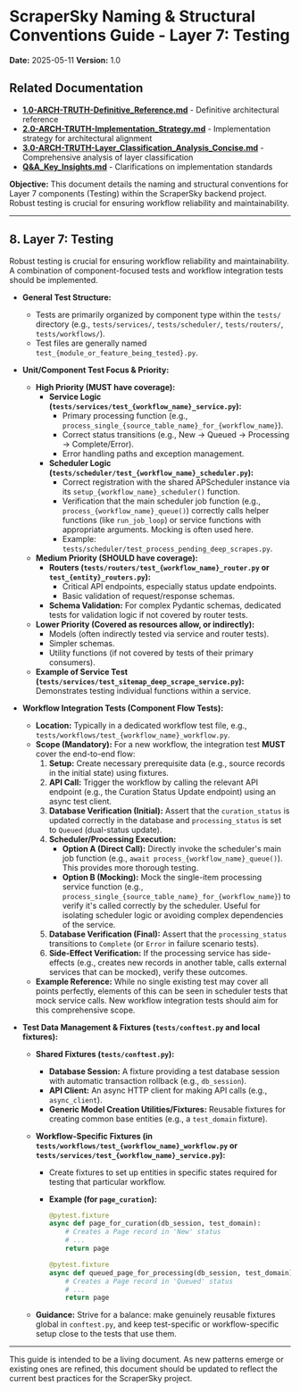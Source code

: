 # ScraperSky Naming & Structural Conventions Guide - Layer 7: Testing

**Date:** 2025-05-11
**Version:** 1.0

## Related Documentation

- **[1.0-ARCH-TRUTH-Definitive_Reference.md](./1.0-ARCH-TRUTH-Definitive_Reference.md)** - Definitive architectural reference
- **[2.0-ARCH-TRUTH-Implementation_Strategy.md](./2.0-ARCH-TRUTH-Implementation_Strategy.md)** - Implementation strategy for architectural alignment
- **[3.0-ARCH-TRUTH-Layer_Classification_Analysis_Concise.md](./3.0-ARCH-TRUTH-Layer_Classification_Analysis_Concise.md)** - Comprehensive analysis of layer classification
- **[Q&A_Key_Insights.md](./Q&A_Key_Insights.md)** - Clarifications on implementation standards

**Objective:** This document details the naming and structural conventions for Layer 7 components (Testing) within the ScraperSky backend project. Robust testing is crucial for ensuring workflow reliability and maintainability.

---

## 8. Layer 7: Testing

Robust testing is crucial for ensuring workflow reliability and maintainability. A combination of component-focused tests and workflow integration tests should be implemented.

- **General Test Structure:**

  - Tests are primarily organized by component type within the `tests/` directory (e.g., `tests/services/`, `tests/scheduler/`, `tests/routers/`, `tests/workflows/`).
  - Test files are generally named `test_{module_or_feature_being_tested}.py`.

- **Unit/Component Test Focus & Priority:**

  - **High Priority (MUST have coverage):**
    - **Service Logic (`tests/services/test_{workflow_name}_service.py`):**
      - Primary processing function (e.g., `process_single_{source_table_name}_for_{workflow_name}`).
      - Correct status transitions (e.g., New -> Queued -> Processing -> Complete/Error).
      - Error handling paths and exception management.
    - **Scheduler Logic (`tests/scheduler/test_{workflow_name}_scheduler.py`):**
      - Correct registration with the shared APScheduler instance via its `setup_{workflow_name}_scheduler()` function.
      - Verification that the main scheduler job function (e.g., `process_{workflow_name}_queue()`) correctly calls helper functions (like `run_job_loop`) or service functions with appropriate arguments. Mocking is often used here.
      - Example: `tests/scheduler/test_process_pending_deep_scrapes.py`.
  - **Medium Priority (SHOULD have coverage):**
    - **Routers (`tests/routers/test_{workflow_name}_router.py` or `test_{entity}_routers.py`):**
      - Critical API endpoints, especially status update endpoints.
      - Basic validation of request/response schemas.
    - **Schema Validation:** For complex Pydantic schemas, dedicated tests for validation logic if not covered by router tests.
  - **Lower Priority (Covered as resources allow, or indirectly):**
    - Models (often indirectly tested via service and router tests).
    - Simpler schemas.
    - Utility functions (if not covered by tests of their primary consumers).
  - **Example of Service Test (`tests/services/test_sitemap_deep_scrape_service.py`):** Demonstrates testing individual functions within a service.

- **Workflow Integration Tests (Component Flow Tests):**

  - **Location:** Typically in a dedicated workflow test file, e.g., `tests/workflows/test_{workflow_name}_workflow.py`.
  - **Scope (Mandatory):** For a new workflow, the integration test **MUST** cover the end-to-end flow:
    1.  **Setup:** Create necessary prerequisite data (e.g., source records in the initial state) using fixtures.
    2.  **API Call:** Trigger the workflow by calling the relevant API endpoint (e.g., the Curation Status Update endpoint) using an async test client.
    3.  **Database Verification (Initial):** Assert that the `curation_status` is updated correctly in the database and `processing_status` is set to `Queued` (dual-status update).
    4.  **Scheduler/Processing Execution:**
        - **Option A (Direct Call):** Directly invoke the scheduler's main job function (e.g., `await process_{workflow_name}_queue()`). This provides more thorough testing.
        - **Option B (Mocking):** Mock the single-item processing service function (e.g., `process_single_{source_table_name}_for_{workflow_name}`) to verify it's called correctly by the scheduler. Useful for isolating scheduler logic or avoiding complex dependencies of the service.
    5.  **Database Verification (Final):** Assert that the `processing_status` transitions to `Complete` (or `Error` in failure scenario tests).
    6.  **Side-Effect Verification:** If the processing service has side-effects (e.g., creates new records in another table, calls external services that can be mocked), verify these outcomes.
  - **Example Reference:** While no single existing test may cover all points perfectly, elements of this can be seen in scheduler tests that mock service calls. New workflow integration tests should aim for this comprehensive scope.

- **Test Data Management & Fixtures (`tests/conftest.py` and local fixtures):**

  - **Shared Fixtures (`tests/conftest.py`):**
    - **Database Session:** A fixture providing a test database session with automatic transaction rollback (e.g., `db_session`).
    - **API Client:** An async HTTP client for making API calls (e.g., `async_client`).
    - **Generic Model Creation Utilities/Fixtures:** Reusable fixtures for creating common base entities (e.g., a `test_domain` fixture).
  - **Workflow-Specific Fixtures (in `tests/workflows/test_{workflow_name}_workflow.py` or `tests/services/test_{workflow_name}_service.py`):**

    - Create fixtures to set up entities in specific states required for testing that particular workflow.
    - **Example (for `page_curation`):**

      ```python
      @pytest.fixture
      async def page_for_curation(db_session, test_domain):
          # Creates a Page record in 'New' status
          # ...
          return page

      @pytest.fixture
      async def queued_page_for_processing(db_session, test_domain):
          # Creates a Page record in 'Queued' status
          # ...
          return page
      ```

  - **Guidance:** Strive for a balance: make genuinely reusable fixtures global in `conftest.py`, and keep test-specific or workflow-specific setup close to the tests that use them.

---

This guide is intended to be a living document. As new patterns emerge or existing ones are refined, this document should be updated to reflect the current best practices for the ScraperSky project.
